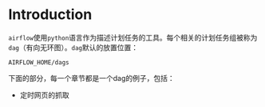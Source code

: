 # Introduction

``airflow``使用``python``语言作为描述计划任务的工具。每个相关的计划任务组被称为``dag``（有向无环图）。``dag``默认的放置位置：

```
AIRFLOW_HOME/dags
```

下面的部分，每一个章节都是一个dag的例子，包括：

* 定时网页的抓取